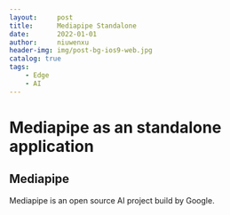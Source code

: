 ```yaml
---
layout:     post
title:      Mediapipe Standalone
date:       2022-01-01
author:     niuwenxu
header-img: img/post-bg-ios9-web.jpg
catalog: true
tags:
    - Edge
    - AI
---
```

# Mediapipe as an standalone application

## Mediapipe

Mediapipe is an open source AI project build by Google.
